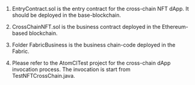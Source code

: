 1. EntryContract.sol is the entry contract for the cross-chain NFT dApp. It should be deployed in the base-blockchain.

2. CrossChainNFT.sol is the business contract deployed in the Ethereum-based blockchain.

3. Folder FabricBusiness is the business chain-code deployed in the Fabric. 

4. Please refer to the AtomCITest project for the cross-chain dApp invocation process. The invocation is start from TestNFTCrossChain.java.